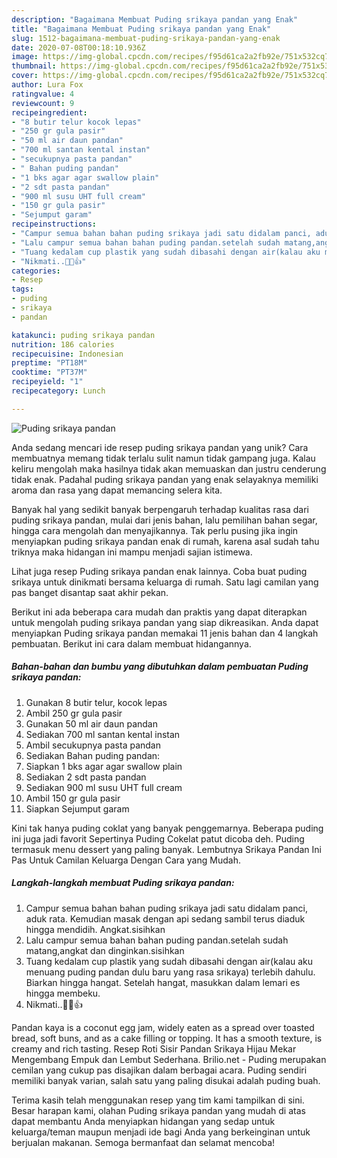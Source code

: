 ```yaml
---
description: "Bagaimana Membuat Puding srikaya pandan yang Enak"
title: "Bagaimana Membuat Puding srikaya pandan yang Enak"
slug: 1512-bagaimana-membuat-puding-srikaya-pandan-yang-enak
date: 2020-07-08T00:18:10.936Z
image: https://img-global.cpcdn.com/recipes/f95d61ca2a2fb92e/751x532cq70/puding-srikaya-pandan-foto-resep-utama.jpg
thumbnail: https://img-global.cpcdn.com/recipes/f95d61ca2a2fb92e/751x532cq70/puding-srikaya-pandan-foto-resep-utama.jpg
cover: https://img-global.cpcdn.com/recipes/f95d61ca2a2fb92e/751x532cq70/puding-srikaya-pandan-foto-resep-utama.jpg
author: Lura Fox
ratingvalue: 4
reviewcount: 9
recipeingredient:
- "8 butir telur kocok lepas"
- "250 gr gula pasir"
- "50 ml air daun pandan"
- "700 ml santan kental instan"
- "secukupnya pasta pandan"
- " Bahan puding pandan"
- "1 bks agar agar swallow plain"
- "2 sdt pasta pandan"
- "900 ml susu UHT full cream"
- "150 gr gula pasir"
- "Sejumput garam"
recipeinstructions:
- "Campur semua bahan bahan puding srikaya jadi satu didalam panci, aduk rata. Kemudian masak dengan api sedang sambil terus diaduk hingga mendidih. Angkat.sisihkan"
- "Lalu campur semua bahan bahan puding pandan.setelah sudah matang,angkat dan dinginkan.sisihkan"
- "Tuang kedalam cup plastik yang sudah dibasahi dengan air(kalau aku menuang puding pandan dulu baru yang rasa srikaya) terlebih dahulu. Biarkan hingga hangat. Setelah hangat, masukkan dalam lemari es hingga membeku."
- "Nikmati..💞😊👍"
categories:
- Resep
tags:
- puding
- srikaya
- pandan

katakunci: puding srikaya pandan 
nutrition: 186 calories
recipecuisine: Indonesian
preptime: "PT18M"
cooktime: "PT37M"
recipeyield: "1"
recipecategory: Lunch

---
```



![Puding srikaya pandan](https://img-global.cpcdn.com/recipes/f95d61ca2a2fb92e/751x532cq70/puding-srikaya-pandan-foto-resep-utama.jpg)

Anda sedang mencari ide resep puding srikaya pandan yang unik? Cara membuatnya memang tidak terlalu sulit namun tidak gampang juga. Kalau keliru mengolah maka hasilnya tidak akan memuaskan dan justru cenderung tidak enak. Padahal puding srikaya pandan yang enak selayaknya memiliki aroma dan rasa yang dapat memancing selera kita.

Banyak hal yang sedikit banyak berpengaruh terhadap kualitas rasa dari puding srikaya pandan, mulai dari jenis bahan, lalu pemilihan bahan segar, hingga cara mengolah dan menyajikannya. Tak perlu pusing jika ingin menyiapkan puding srikaya pandan enak di rumah, karena asal sudah tahu triknya maka hidangan ini mampu menjadi sajian istimewa.

Lihat juga resep Puding srikaya pandan enak lainnya. Coba buat puding srikaya untuk dinikmati bersama keluarga di rumah. Satu lagi camilan yang pas banget disantap saat akhir pekan.


Berikut ini ada beberapa cara mudah dan praktis yang dapat diterapkan untuk mengolah puding srikaya pandan yang siap dikreasikan. Anda dapat menyiapkan Puding srikaya pandan memakai 11 jenis bahan dan 4 langkah pembuatan. Berikut ini cara dalam membuat hidangannya.

<!--inarticleads1-->

##### Bahan-bahan dan bumbu yang dibutuhkan dalam pembuatan Puding srikaya pandan:

1. Gunakan 8 butir telur, kocok lepas
1. Ambil 250 gr gula pasir
1. Gunakan 50 ml air daun pandan
1. Sediakan 700 ml santan kental instan
1. Ambil secukupnya pasta pandan
1. Sediakan  Bahan puding pandan:
1. Siapkan 1 bks agar agar swallow plain
1. Sediakan 2 sdt pasta pandan
1. Sediakan 900 ml susu UHT full cream
1. Ambil 150 gr gula pasir
1. Siapkan Sejumput garam


Kini tak hanya puding coklat yang banyak penggemarnya. Beberapa puding ini juga jadi favorit Sepertinya Puding Cokelat patut dicoba deh. Puding termasuk menu dessert yang paling banyak. Lembutnya Srikaya Pandan Ini Pas Untuk Camilan Keluarga Dengan Cara yang Mudah. 

<!--inarticleads2-->

##### Langkah-langkah membuat Puding srikaya pandan:

1. Campur semua bahan bahan puding srikaya jadi satu didalam panci, aduk rata. Kemudian masak dengan api sedang sambil terus diaduk hingga mendidih. Angkat.sisihkan
1. Lalu campur semua bahan bahan puding pandan.setelah sudah matang,angkat dan dinginkan.sisihkan
1. Tuang kedalam cup plastik yang sudah dibasahi dengan air(kalau aku menuang puding pandan dulu baru yang rasa srikaya) terlebih dahulu. Biarkan hingga hangat. Setelah hangat, masukkan dalam lemari es hingga membeku.
1. Nikmati..💞😊👍


Pandan kaya is a coconut egg jam, widely eaten as a spread over toasted bread, soft buns, and as a cake filling or topping. It has a smooth texture, is creamy and rich tasting. Resep Roti Sisir Pandan Srikaya Hijau Mekar Mengembang Empuk dan Lembut Sederhana. Brilio.net - Puding merupakan cemilan yang cukup pas disajikan dalam berbagai acara. Puding sendiri memiliki banyak varian, salah satu yang paling disukai adalah puding buah. 

Terima kasih telah menggunakan resep yang tim kami tampilkan di sini. Besar harapan kami, olahan Puding srikaya pandan yang mudah di atas dapat membantu Anda menyiapkan hidangan yang sedap untuk keluarga/teman maupun menjadi ide bagi Anda yang berkeinginan untuk berjualan makanan. Semoga bermanfaat dan selamat mencoba!
